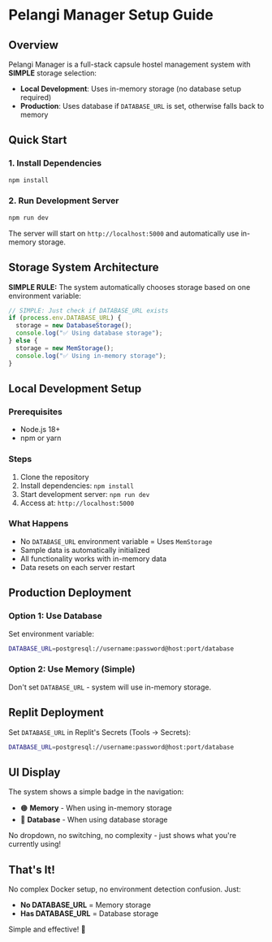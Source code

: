 # Pelangi Manager Setup Guide

## Overview
Pelangi Manager is a full-stack capsule hostel management system with **SIMPLE** storage selection:
- **Local Development**: Uses in-memory storage (no database setup required)
- **Production**: Uses database if `DATABASE_URL` is set, otherwise falls back to memory

## Quick Start

### 1. Install Dependencies
```bash
npm install
```

### 2. Run Development Server
```bash
npm run dev
```

The server will start on `http://localhost:5000` and automatically use in-memory storage.

## Storage System Architecture

**SIMPLE RULE:** The system automatically chooses storage based on one environment variable:

```typescript
// SIMPLE: Just check if DATABASE_URL exists
if (process.env.DATABASE_URL) {
  storage = new DatabaseStorage();
  console.log("✅ Using database storage");
} else {
  storage = new MemStorage();
  console.log("✅ Using in-memory storage");
}
```

## Local Development Setup

### Prerequisites
- Node.js 18+ 
- npm or yarn

### Steps
1. Clone the repository
2. Install dependencies: `npm install`
3. Start development server: `npm run dev`
4. Access at: `http://localhost:5000`

### What Happens
- No `DATABASE_URL` environment variable = Uses `MemStorage`
- Sample data is automatically initialized
- All functionality works with in-memory data
- Data resets on each server restart

## Production Deployment

### Option 1: Use Database
Set environment variable:
```bash
DATABASE_URL=postgresql://username:password@host:port/database
```

### Option 2: Use Memory (Simple)
Don't set `DATABASE_URL` - system will use in-memory storage.

## Replit Deployment

Set `DATABASE_URL` in Replit's Secrets (Tools → Secrets):
```bash
DATABASE_URL=postgresql://username:password@host:port/database
```

## UI Display

The system shows a simple badge in the navigation:
- 🟠 **Memory** - When using in-memory storage
- 🔵 **Database** - When using database storage

No dropdown, no switching, no complexity - just shows what you're currently using!

## That's It!

No complex Docker setup, no environment detection confusion. Just:
- **No DATABASE_URL** = Memory storage
- **Has DATABASE_URL** = Database storage

Simple and effective! 🎯